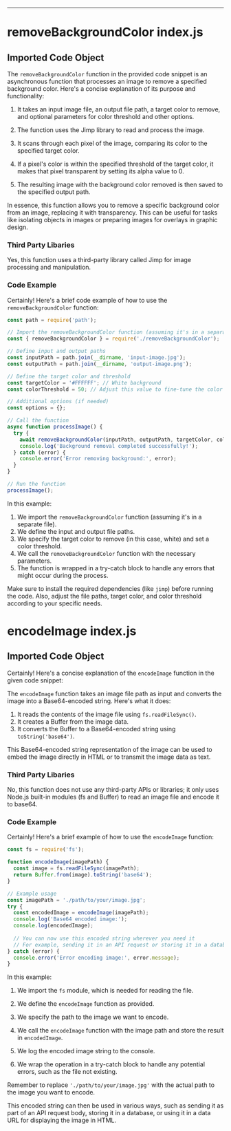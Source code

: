 

  

  

  

  

  

  

  

  
---
# removeBackgroundColor index.js
## Imported Code Object
The `removeBackgroundColor` function in the provided code snippet is an asynchronous function that processes an image to remove a specified background color. Here's a concise explanation of its purpose and functionality:

1. It takes an input image file, an output file path, a target color to remove, and optional parameters for color threshold and other options.

2. The function uses the Jimp library to read and process the image.

3. It scans through each pixel of the image, comparing its color to the specified target color.

4. If a pixel's color is within the specified threshold of the target color, it makes that pixel transparent by setting its alpha value to 0.

5. The resulting image with the background color removed is then saved to the specified output path.

In essence, this function allows you to remove a specific background color from an image, replacing it with transparency. This can be useful for tasks like isolating objects in images or preparing images for overlays in graphic design.

### Third Party Libaries

Yes, this function uses a third-party library called Jimp for image processing and manipulation.

### Code Example

Certainly! Here's a brief code example of how to use the `removeBackgroundColor` function:

```javascript
const path = require('path');

// Import the removeBackgroundColor function (assuming it's in a separate file)
const { removeBackgroundColor } = require('./removeBackgroundColor');

// Define input and output paths
const inputPath = path.join(__dirname, 'input-image.jpg');
const outputPath = path.join(__dirname, 'output-image.png');

// Define the target color and threshold
const targetColor = '#FFFFFF'; // White background
const colorThreshold = 50; // Adjust this value to fine-tune the color matching

// Additional options (if needed)
const options = {};

// Call the function
async function processImage() {
  try {
    await removeBackgroundColor(inputPath, outputPath, targetColor, colorThreshold, options);
    console.log('Background removal completed successfully!');
  } catch (error) {
    console.error('Error removing background:', error);
  }
}

// Run the function
processImage();
```

In this example:

1. We import the `removeBackgroundColor` function (assuming it's in a separate file).
2. We define the input and output file paths.
3. We specify the target color to remove (in this case, white) and set a color threshold.
4. We call the `removeBackgroundColor` function with the necessary parameters.
5. The function is wrapped in a try-catch block to handle any errors that might occur during the process.

Make sure to install the required dependencies (like `jimp`) before running the code. Also, adjust the file paths, target color, and color threshold according to your specific needs.

# encodeImage index.js
## Imported Code Object
Certainly! Here's a concise explanation of the `encodeImage` function in the given code snippet:

The `encodeImage` function takes an image file path as input and converts the image into a Base64-encoded string. Here's what it does:

1. It reads the contents of the image file using `fs.readFileSync()`.
2. It creates a Buffer from the image data.
3. It converts the Buffer to a Base64-encoded string using `toString('base64')`.

This Base64-encoded string representation of the image can be used to embed the image directly in HTML or to transmit the image data as text.

### Third Party Libaries

No, this function does not use any third-party APIs or libraries; it only uses Node.js built-in modules (fs and Buffer) to read an image file and encode it to base64.

### Code Example

Certainly! Here's a brief example of how to use the `encodeImage` function:

```javascript
const fs = require('fs');

function encodeImage(imagePath) {
  const image = fs.readFileSync(imagePath);
  return Buffer.from(image).toString('base64');
}

// Example usage
const imagePath = './path/to/your/image.jpg';
try {
  const encodedImage = encodeImage(imagePath);
  console.log('Base64 encoded image:');
  console.log(encodedImage);
  
  // You can now use this encoded string wherever you need it
  // For example, sending it in an API request or storing it in a database
} catch (error) {
  console.error('Error encoding image:', error.message);
}
```

In this example:

1. We import the `fs` module, which is needed for reading the file.

2. We define the `encodeImage` function as provided.

3. We specify the path to the image we want to encode.

4. We call the `encodeImage` function with the image path and store the result in `encodedImage`.

5. We log the encoded image string to the console.

6. We wrap the operation in a try-catch block to handle any potential errors, such as the file not existing.

Remember to replace `'./path/to/your/image.jpg'` with the actual path to the image you want to encode.

This encoded string can then be used in various ways, such as sending it as part of an API request body, storing it in a database, or using it in a data URL for displaying the image in HTML.


  